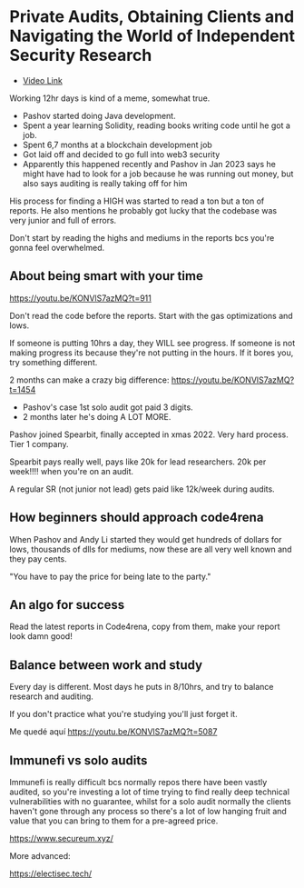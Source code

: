 # Private Audits, Obtaining Clients and Navigating the World of Independent Security Research

- [Video Link](https://youtu.be/KONVlS7azMQ)

Working 12hr days is kind of a meme, somewhat true.

- Pashov started doing Java development.
- Spent a year learning Solidity, reading books writing code until he got a job.
- Spent 6,7 months at a blockchain development job
- Got laid off and decided to go full into web3 security
- Apparently this happened recently and Pashov in Jan 2023 says he might have had to look for a job because he was running out money, but also says auditing is really taking off for him

His process for finding a HIGH was started to read a ton but a ton of reports.
He also mentions he probably got lucky that the codebase was very junior and full of errors.

Don't start by reading the highs and mediums in the reports bcs you're gonna feel overwhelmed.

## About being smart with your time

https://youtu.be/KONVlS7azMQ?t=911

Don't read the code before the reports.
Start with the gas optimizations and lows.

If someone is putting 10hrs a day, they WILL see progress.
If someone is not making progress its because they're not putting in the hours.
If it bores you, try something different.

2 months can make a crazy big difference:
https://youtu.be/KONVlS7azMQ?t=1454

- Pashov's case 1st solo audit got paid 3 digits.
- 2 months later he's doing A LOT MORE.

Pashov joined Spearbit, finally accepted in xmas 2022.
Very hard process. Tier 1 company.

Spearbit pays really well, pays like 20k for lead researchers.
20k per week!!!! when you're on an audit.

A regular SR (not junior not lead) gets paid like 12k/week during audits.

## How beginners should approach code4rena

When Pashov and Andy Li started they would get hundreds of dollars for lows, thousands of dlls for mediums, now these are all very well known and they pay cents.

"You have to pay the price for being late to the party."

## An algo for success

Read the latest reports in Code4rena, copy from them, make your report look damn good!

## Balance between work and study

Every day is different. Most days he puts in 8/10hrs, and try to balance research and auditing.

If you don't practice what you're studying you'll just forget it.

Me quedé aquí
https://youtu.be/KONVlS7azMQ?t=5087

## Immunefi vs solo audits

Immunefi is really difficult bcs normally repos there have been vastly audited, so you're investing a lot of time trying to find really deep technical vulnerabilities with no guarantee, whilst for a solo audit normally the clients haven't gone through any process so there's a lot of low hanging fruit and value that you can bring to them for a pre-agreed price.

https://www.secureum.xyz/

More advanced:

https://electisec.tech/
